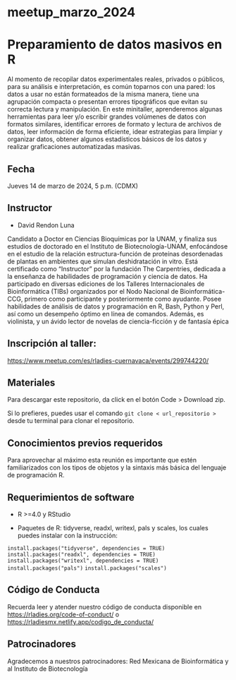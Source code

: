 # meetup_marzo_2024
# Preparamiento de datos masivos en R

Al momento de recopilar datos experimentales reales, privados o públicos, para su análisis e interpretación, es común toparnos con una pared: los datos a usar no están formateados de la misma manera, tiene una agrupación compacta o presentan errores tipográficos que evitan su correcta lectura y manipulación. En este minitaller, aprenderemos algunas herramientas para leer y/o escribir grandes volúmenes de datos con formatos similares, identificar errores de formato y lectura de archivos de datos, leer información de forma eficiente, idear estrategias para limpiar y organizar datos, obtener algunos estadísticos básicos de los datos y realizar graficaciones automatizadas masivas.

## Fecha 
Jueves 14 de marzo de 2024, 5 p.m. (CDMX)

## Instructor
- David Rendon Luna

Candidato a Doctor en Ciencias Bioquímicas por la UNAM, y finaliza sus estudios de doctorado en el Instituto de Biotecnología-UNAM, enfocándose en el estudio de la relación estructura-función de proteínas desordenadas de plantas en ambientes que simulan deshidratación in vitro. Está certificado como “Instructor” por la fundación The Carpentries, dedicada a la enseñanza de habilidades de programación y ciencia de datos. Ha participado en diversas ediciones de los Talleres Internacionales de Bioinformática (TIBs) organizados por el Nodo Nacional de Bioinformática-CCG, primero como participante y posteriormente como ayudante. Posee habilidades de análisis de datos y programación en R, Bash, Python y Perl, así como un desempeño óptimo en línea de comandos. Además, es violinista, y un ávido lector de novelas de ciencia-ficción y de fantasía épica

## Inscripción al taller:
https://www.meetup.com/es/rladies-cuernavaca/events/299744220/

## Materiales

Para descargar este repositorio, da click en el botón Code > Download zip. 

Si lo prefieres, puedes usar el comando `git clone < url_repositorio > ` desde tu terminal para clonar el repositorio.

## Conocimientos previos requeridos

Para aprovechar al máximo esta reunión es importante que estén familiarizados con los tipos de objetos y la sintaxis más básica del lenguaje de programación R.

## Requerimientos de software

+ R >=4.0 y RStudio

+ Paquetes de R: tidyverse, readxl, writexl, pals y scales, los cuales puedes instalar con la instrucción:

`install.packages("tidyverse", dependencies = TRUE)`
`install.packages("readxl", dependencies = TRUE)`
`install.packages("writexl", dependencies = TRUE)`
`install.packages("pals")`
`install.packages("scales")`

## Código de Conducta
Recuerda leer y atender nuestro código de conducta disponible en https://rladies.org/code-of-conduct/ o https://rladiesmx.netlify.app/codigo_de_conducta/

## Patrocinadores
Agradecemos a nuestros patrocinadores: Red Mexicana de Bioinformática y al Instituto de Biotecnología


